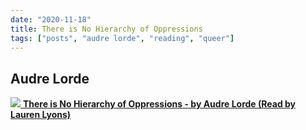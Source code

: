 ```yaml
---
date: "2020-11-18"
title: There is No Hierarchy of Oppressions
tags: ["posts", "audre lorde", "reading", "queer"]
---
```

## Audre Lorde

[![](https://img.youtube.com/vi/i1pNsLsHsfs/0.jpg)
**There is No Hierarchy of Oppressions - by Audre Lorde (Read by Lauren Lyons)**](https://www.youtube.com/watch?v=i1pNsLsHsfs)